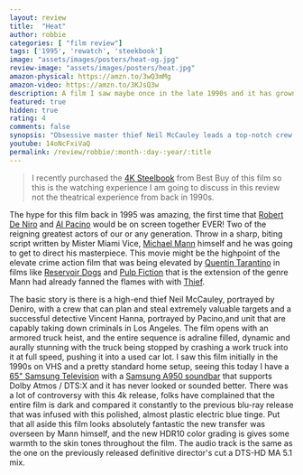 ```yaml
---
layout: review
title:  "Heat"
author: robbie
categories: [ "film review"]
tags: ['1995', 'rewatch', 'steekbook']
image: "assets/images/posters/heat-og.jpg"
review-image: "assets/images/posters/heat.jpg"
amazon-physical: https://amzn.to/3wQ3mMg
amazon-video: https://amzn.to/3KJsQ3w
description: A film I saw maybe once in the late 1990s and it has grown in esteem and it's importance has grown.  This is one of the most affective action, thriller films of all time.
featured: true
hidden: true
rating: 4
comments: false
synopsis: "Obsessive master thief Neil McCauley leads a top-notch crew on various daring heists throughout Los Angeles while determined detective Vincent Hanna pursues him without rest. Each man recognizes and respects the ability and the dedication of the other even though they are aware their cat-and-mouse game may end in violence."  
youtube: 14oNcFxiVaQ
permalink: /review/robbie/:month-:day-:year/:title
---
```

> I recently purchased the <a href="https://www.bestbuy.com/site/heat-steelbook-4k-ultra-hd-blu-ray-blu-ray-1995/6469388.p?skuId=6469388">4K Steelbook</a> from Best Buy of this film so this is the watching experience I am going to discuss in this review not the theatrical experience from back in 1990s.

The hype for this film back in 1995 was amazing, the first time that <a href="https://www.imdb.com/name/nm0000134/">Robert De Niro</a> and <a href="https://www.imdb.com/name/nm0000199/">Al Pacino</a> would be on screen together EVER!  Two of the reigning greatest actors of our or any generation. Throw in a sharp, biting script written by Mister Miami Vice, <a href="https://www.imdb.com/name/nm0000520/">Michael Mann</a> himself and he was going to get to direct his masterpiece.  This movie might be the highpoint of the elevate crime action film that was being elevated by <a href="https://www.imdb.com/name/nm0000233/">Quentin Tarantino</a> in films like <a href="https://www.imdb.com/title/tt0105236/">Reservoir Dogs</a> and <a href="https://www.imdb.com/title/tt0110912/">Pulp Fiction</a> that is the extension of the genre Mann had already fanned the flames with with <a href="https://www.imdb.com/title/tt0083190/">Thief</a>. 

The basic story is there is a high-end thief Neil McCauley, portrayed by Deniro, with a crew that can plan and steal extremely valuable targets and a successful detective Vincent Hanna, portrayed by Pacino,and unit that are capably taking down criminals in Los Angeles. The film opens with an armored truck heist, and the entire sequence is adraline filled, dynamic and aurally stunning with the truck being stopped by crashing a work truck into it at full speed, pushing it into a used car lot. I saw this film initially in the 1990s on VHS and a pretty standard home setup, seeing this today I have a <a href="https://amzn.to/3eMhnV3">65" Samsung Television</a> with a <a href="https://amzn.to/3Ljd8wh">Samsung A950 soundbar</a> that supports Dolby Atmos / DTS:X and it has never looked or sounded better. There was a lot of controversy with this 4k release, folks have complained that the entire film is dark and compared it constantly to the previous blu-ray release that was infused with this polished, almost plastic electric blue tinge. Put that all aside this film looks absolutely fantastic the new transfer was overseen by Mann himself, and the new HDR10 color grading is gives some warmth to the skin tones throughout the film. The audio track is the same as the one on the previously released definitive director's cut a DTS-HD MA 5.1 mix.